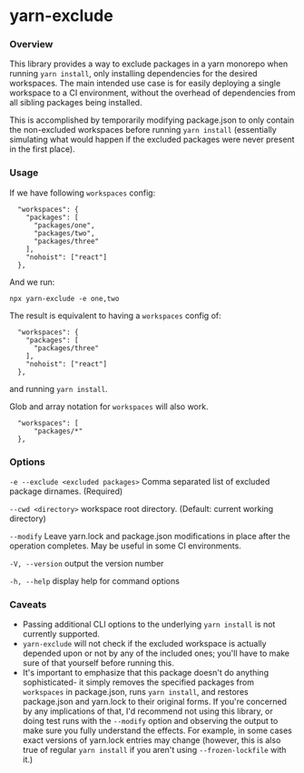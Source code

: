 # yarn-exclude

### Overview

This library provides a way to exclude packages in a yarn monorepo when running `yarn install`, only installing dependencies for the desired workspaces. The main intended use case is for easily deploying a single workspace to a CI environment, without the overhead of dependencies from all sibling packages being installed.

This is accomplished by temporarily modifying package.json to only contain the non-excluded workspaces before running `yarn install` (essentially simulating what would happen if the excluded packages were never present in the first place). 


### Usage

If we have following `workspaces` config:

```
  "workspaces": {
    "packages": [
      "packages/one",
      "packages/two",
      "packages/three"
    ],
    "nohoist": ["react"]
  },
```

And we run:

```
npx yarn-exclude -e one,two
```

The result is equivalent to having a `workspaces` config of:

```
  "workspaces": {
    "packages": [
      "packages/three"
    ],
    "nohoist": ["react"]
  },
```

and running `yarn install`.

Glob and array notation for `workspaces` will also work.

```
  "workspaces": [
      "packages/*"
  },
```

### Options

`-e --exclude <excluded packages>` Comma separated list of excluded package
dirnames. (Required)

`--cwd <directory>` workspace root directory. (Default:
current working directory)

`--modify` Leave yarn.lock and package.json modifications in place after the operation completes. May be useful in some CI environments.

`-V, --version` output the version number

`-h, --help` display help for command options

### Caveats

- Passing additional CLI options to the underlying `yarn install` is not currently supported.
- `yarn-exclude` will not check if the excluded workspace is actually depended upon or not by any of the included ones; you'll have to make sure of that yourself before running this.
- It's important to emphasize that this package doesn't do anything sophisticated- it simply removes the specified packages from `workspaces` in package.json, runs `yarn install`, and restores package.json and yarn.lock to their original forms. If you're concerned by any implications of that, I'd recommend not using this library, or doing test runs with the `--modify` option and observing the output to make sure you fully understand the effects. For example, in some cases exact versions of yarn.lock entries may change (however, this is also true of regular `yarn install` if you aren't using `--frozen-lockfile` with it.)
